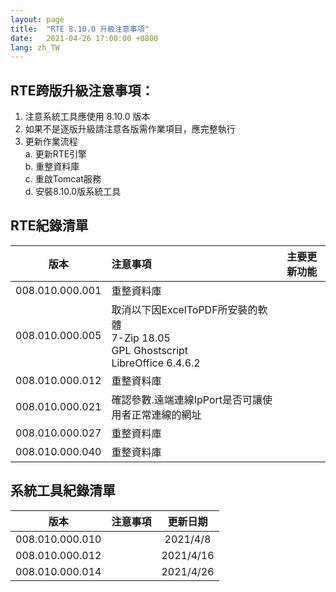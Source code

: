 ```yaml
---
layout: page
title:  "RTE 8.10.0 升級注意事項"
date:   2021-04-26 17:00:00 +0800
lang: zh_TW
---
```


## RTE跨版升級注意事項：

1. 注意系統工具應使用 8.10.0 版本
2. 如果不是逐版升級請注意各版需作業項目，應完整執行
3. 更新作業流程<br>
    a. 更新RTE引擎<br>
    b. 重整資料庫<br>
    c. 重啟Tomcat服務<br>
    d. 安裝8.10.0版系統工具<br>

## RTE紀錄清單

|版本|注意事項|主要更新功能|
|:-:|:-|:-:|
|008.010.000.001|重整資料庫||
|008.010.000.005|取消以下因ExcelToPDF所安裝的軟體<br>7-Zip 18.05<br>GPL Ghostscript<br>LibreOffice 6.4.6.2<br>||
|008.010.000.012|重整資料庫||
|008.010.000.021|確認參數.遠端連線IpPort是否可讓使用者正常連線的網址||
|008.010.000.027|重整資料庫||
|008.010.000.040|重整資料庫||

## 系統工具紀錄清單

|版本|注意事項|更新日期|
|:-:|:-|:-:|
|008.010.000.010||2021/4/8|
|008.010.000.012||2021/4/16|
|008.010.000.014||2021/4/26|